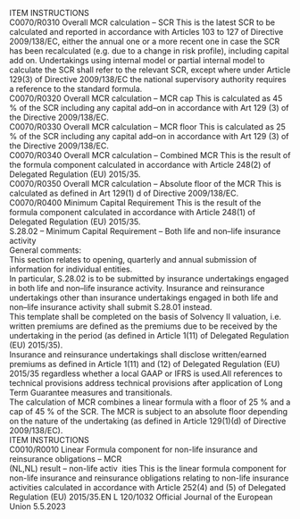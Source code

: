  
ITEM  INSTRUCTIONS  
C0070/R0310  Overall MCR calculation – SCR  This is the latest SCR to be calculated and reported in accordance with Articles 
103 to 127 of Directive 2009/138/EC, either the annual one or a more recent one 
in case the SCR has been recalculated (e.g. due to a change in risk profile), 
including capital add on. Undertakings using internal model or partial internal 
model to calculate the SCR shall refer to the relevant SCR, except where under 
Article 129(3) of Directive 2009/138/EC the national supervisory authority 
requires a reference to the standard formula.  
C0070/R0320  Overall MCR calculation – 
MCR cap  This is calculated as 45 % of the SCR including any capital add–on in accordance 
with Art 129 (3) of the Directive 2009/138/EC.  
C0070/R0330  Overall MCR calculation – 
MCR floor  This is calculated as 25 % of the SCR including any capital add–on in accordance 
with Art 129 (3) of the Directive 2009/138/EC.  
C0070/R0340  Overall MCR calculation – 
Combined MCR  This is the result of the formula component calculated in accordance with 
Article 248(2) of Delegated Regulation (EU) 2015/35.  
C0070/R0350  Overall MCR calculation – 
Absolute floor of the MCR  This is calculated as defined in Art 129(1) d of Directive 2009/138/EC.  
C0070/R0400  Minimum Capital Requirement  This is the result of the formula component calculated in accordance with 
Article 248(1) of Delegated Regulation (EU) 2015/35.  
S.28.02 – Minimum Capital Requirement – Both life and non–life insurance activity  
General comments:  
This section relates to opening, quarterly and annual submission of information for individual entities.  
In particular, S.28.02 is to be submitted by insurance undertakings engaged in both life and non–life insurance activity. 
Insurance and reinsurance undertakings other than insurance undertakings engaged in both life and non–life insurance 
activity shall submit S.28.01 instead.  
This template shall be completed on the basis of Solvency II valuation, i.e. written premiums are defined as the 
premiums due to be received by the undertaking in the period (as defined in Article 1(11) of Delegated Regulation 
(EU) 2015/35).  
Insurance and reinsurance undertakings shall disclose written/earned premiums as defined in Article 1(11) and (12) of 
Delegated Regulation (EU) 2015/35 regardless whether a local GAAP or IFRS is used.All references to technical 
provisions address technical provisions after application of Long Term Guarantee measures and transitionals.  
The calculation of MCR combines a linear formula with a floor of 25 % and a cap of 45 % of the SCR. The MCR is 
subject to an absolute floor depending on the nature of the undertaking (as defined in Article 129(1)(d) of Directive 
2009/138/EC).  
ITEM  INSTRUCTIONS  
C0010/R0010  Linear Formula component for 
non-life insurance and 
reinsurance obligations – MCR  
(NL,NL)  result – non-life activ ­
ities  This is the linear formula component for non-life insurance and reinsurance 
obligations relating to non-life insurance activities calculated in accordance with 
Article 252(4) and (5) of Delegated Regulation (EU) 2015/35.EN  L 120/1032 Official Journal of the European Union 5.5.2023